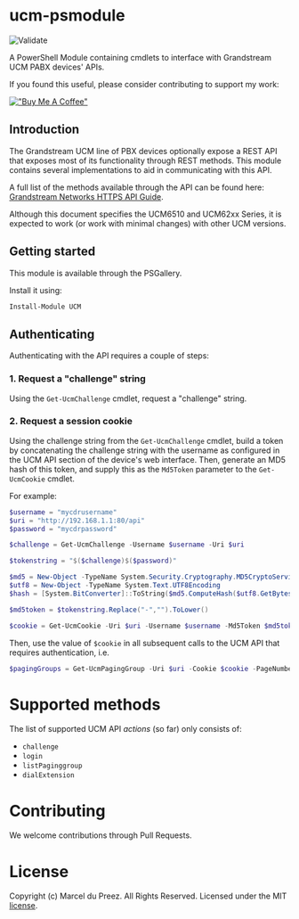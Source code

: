 ﻿# ucm-psmodule
![Validate](https://github.com/celloza/ucm-psmodule/actions/workflows/validate.yml/badge.svg?branch=main)

A PowerShell Module containing cmdlets to interface with Grandstream UCM PABX devices' APIs.

If you found this useful, please consider contributing to support my work:

[!["Buy Me A Coffee"](https://www.buymeacoffee.com/assets/img/custom_images/orange_img.png)](https://www.buymeacoffee.com/celloza)

## Introduction

The Grandstream UCM line of PBX devices optionally expose a REST API that exposes most of its functionality through REST methods. This module contains several implementations to aid in communicating with this API.

A full list of the methods available through the API can be found here: [Grandstream Networks HTTPS API Guide](https://www.grandstream.com/hubfs/Product_Documentation/UCM_API_Guide.pdf).

Although this document specifies the UCM6510 and UCM62xx Series, it is expected to work (or work with minimal changes) with other UCM versions.

## Getting started

This module is available through the PSGallery.

Install it using:

```powershell
Install-Module UCM
```

## Authenticating

Authenticating with the API requires a couple of steps:

### 1. Request a "challenge" string
Using the `Get-UcmChallenge` cmdlet, request a "challenge" string.

### 2. Request a session cookie
Using the challenge string from the `Get-UcmChallenge` cmdlet, build a token by concatenating the challenge string with the username as configured in the UCM API section of the device's web interface. Then, generate an MD5 hash of this token, and supply this as the `Md5Token` parameter to the `Get-UcmCookie` cmdlet.

For example:

```powershell
$username = "mycdrusername"
$uri = "http://192.168.1.1:80/api"
$password = "mycdrpassword"

$challenge = Get-UcmChallenge -Username $username -Uri $uri

$tokenstring = "$($challenge)$($password)"

$md5 = New-Object -TypeName System.Security.Cryptography.MD5CryptoServiceProvider
$utf8 = New-Object -TypeName System.Text.UTF8Encoding
$hash = [System.BitConverter]::ToString($md5.ComputeHash($utf8.GetBytes($tokenstring)))

$md5token = $tokenstring.Replace("-","").ToLower()

$cookie = Get-UcmCookie -Uri $uri -Username $username -Md5Token $md5token
```

Then, use the value of `$cookie` in all subsequent calls to the UCM API that requires authentication, i.e.

```powershell
$pagingGroups = Get-UcmPagingGroup -Uri $uri -Cookie $cookie -PageNumber 1 -SortOrder "asc"
```

# Supported methods
The list of supported UCM API _actions_ (so far) only consists of:

* `challenge`
* `login`
* `listPaginggroup`
* `dialExtension`

# Contributing
We welcome contributions through Pull Requests.

# License
Copyright (c) Marcel du Preez. All Rights Reserved. Licensed under the MIT [license](LICENSE).